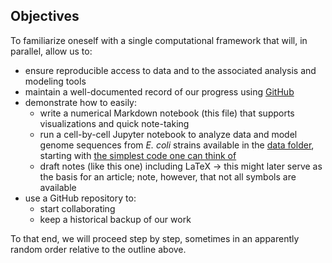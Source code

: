 ## Objectives

To familiarize oneself with a single computational framework that will, in parallel, allow us to:

- ensure reproducible access to data and to the associated analysis and modeling tools
- maintain a well-documented record of our progress using [GitHub](https://github.com)
- demonstrate how to easily:
    - write a numerical Markdown notebook (this file) that supports visualizations and quick note-taking
    - run a cell-by-cell Jupyter notebook to analyze data and model genome sequences from *E. coli* strains available in the [data folder](data/), starting with [the simplest code one can think of](jupyter_notebooks/hello_data.ipynb)
    - draft notes (like this one) including LaTeX $\rightarrow$ this might later serve as the basis for an article; note, however, that not all symbols are available
- use a GitHub repository to:
    - start collaborating
    - keep a historical backup of our work

To that end, we will proceed step by step, sometimes in an apparently random order relative to the outline above.
